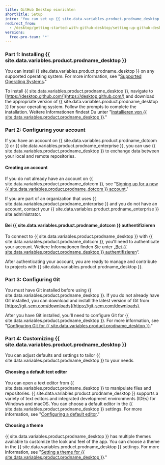 ```yaml
---
title: GitHub Desktop einrichten
shortTitle: Setup
intro: 'You can set up {{ site.data.variables.product.prodname_desktop }} to suit your needs and contribute to projects.'
redirect_from:
  - /desktop/getting-started-with-github-desktop/setting-up-github-desktop
versions:
  free-pro-team: '*'
---
```


### Part 1: Installing {{ site.data.variables.product.prodname_desktop }}

You can install {{ site.data.variables.product.prodname_desktop }} on any supported operating system. For more information, see "[Supported Operating Systems](/desktop/getting-started-with-github-desktop/supported-operating-systems)."

To install {{ site.data.variables.product.prodname_desktop }}, navigate to [https://desktop.github.com/](https://desktop.github.com/) and download the appropriate version of {{ site.data.variables.product.prodname_desktop }} for your operating system. Follow the prompts to complete the installation. Weitere Informationen findest Du unter "[Installieren von {{ site.data.variables.product.prodname_desktop }}](/desktop/getting-started-with-github-desktop/installing-github-desktop)."

### Part 2: Configuring your account

If you have an account on {{ site.data.variables.product.prodname_dotcom }} or {{ site.data.variables.product.prodname_enterprise }}, you can use {{ site.data.variables.product.prodname_desktop }} to exchange data between your local and remote repositories.

#### Creating an account
If you do not already have an account on {{ site.data.variables.product.prodname_dotcom }}, see "[Signing up for a new {{ site.data.variables.product.prodname_dotcom }} account](/articles/signing-up-for-a-new-github-account/)."

If you are part of an organization that uses {{ site.data.variables.product.prodname_enterprise }} and you do not have an account, contact your {{ site.data.variables.product.prodname_enterprise }} site administrator.

#### Bei {{ site.data.variables.product.prodname_dotcom }} authentifizieren
To connect to {{ site.data.variables.product.prodname_desktop }} with {{ site.data.variables.product.prodname_dotcom }}, you'll need to authenticate your account. Weitere Informationen finden Sie unter „[Bei {{ site.data.variables.product.prodname_desktop }} authentifizieren](/desktop/getting-started-with-github-desktop/authenticating-to-github)“.

After authenticating your account, you are ready to manage and contribute to projects with {{ site.data.variables.product.prodname_desktop }}.

### Part 3: Configuring Git
You must have Git installed before using {{ site.data.variables.product.prodname_desktop }}. If you do not already have Git installed, you can download and install the latest version of Git from [https://git-scm.com/downloads](https://git-scm.com/downloads).

After you have Git installed, you'll need to configure Git for {{ site.data.variables.product.prodname_desktop }}. For more information, see "[Configuring Git for {{ site.data.variables.product.prodname_desktop }}](/desktop/getting-started-with-github-desktop/configuring-git-for-github-desktop)."

### Part 4: Customizing {{ site.data.variables.product.prodname_desktop }}
You can adjust defaults and settings to tailor {{ site.data.variables.product.prodname_desktop }} to your needs.

#### Choosing a default text editor
You can open a text editor from {{ site.data.variables.product.prodname_desktop }} to manipulate files and repositories. {{ site.data.variables.product.prodname_desktop }} supports a variety of text editors and integrated development environments (IDEs) for Windows and macOS. You can choose a default editor in the {{ site.data.variables.product.prodname_desktop }} settings. For more information, see "[Configuring a default editor](/desktop/getting-started-with-github-desktop/configuring-a-default-editor)."

#### Choosing a theme
{{ site.data.variables.product.prodname_desktop }} has multiple themes available to customize the look and feel of the app. You can choose a theme in the {{ site.data.variables.product.prodname_desktop }} settings. For more information, see "[Setting a theme for {{ site.data.variables.product.prodname_desktop }}](/desktop/getting-started-with-github-desktop/setting-a-theme-for-github-desktop)."
